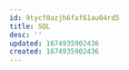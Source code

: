 ```yaml
---
id: 9tycf0azjh6faf61au04rd5
title: SQL
desc: ''
updated: 1674935902436
created: 1674935902436
---
```

